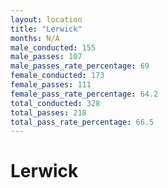 ```yaml
---
layout: location
title: "Lerwick"
months: N/A
male_conducted: 155
male_passes: 107
male_passes_rate_percentage: 69
female_conducted: 173
female_passes: 111
female_pass_rate_percentage: 64.2
total_conducted: 328
total_passes: 218
total_pass_rate_percentage: 66.5
---
```


# Lerwick
